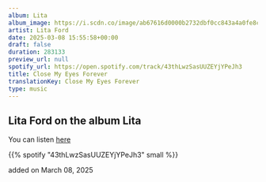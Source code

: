 ```yaml
---
album: Lita
album_image: https://i.scdn.co/image/ab67616d0000b2732dbf0cc843a4a0fe8c8f5482
artist: Lita Ford
date: 2025-03-08 15:55:58+00:00
draft: false
duration: 283133
preview_url: null
spotify_url: https://open.spotify.com/track/43thLwzSasUUZEYjYPeJh3
title: Close My Eyes Forever
translationKey: Close My Eyes Forever
type: music
---
```


## Lita Ford on the album Lita

You can listen [here](https://open.spotify.com/track/43thLwzSasUUZEYjYPeJh3)

{{% spotify "43thLwzSasUUZEYjYPeJh3" small %}}

added on March 08, 2025